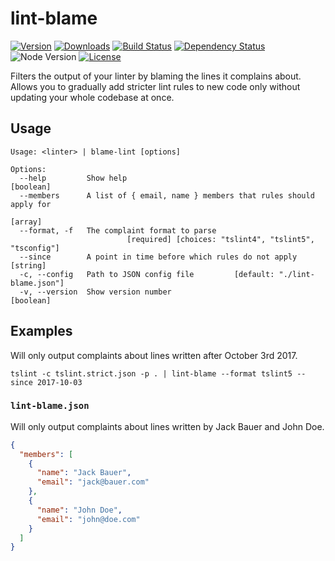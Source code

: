 
# lint-blame

[![Version](https://img.shields.io/npm/v/lint-blame.svg)](https://www.npmjs.com/package/lint-blame)
[![Downloads](https://img.shields.io/npm/dt/lint-blame.svg)](https://www.npmjs.com/package/lint-blame)
[![Build Status](https://travis-ci.org/felixfbecker/lint-blame.svg?branch=master)](https://travis-ci.org/felixfbecker/lint-blame)
[![Dependency Status](https://david-dm.org/felixfbecker/lint-blame/status.svg)](https://david-dm.org/felixfbecker/lint-blame)
![Node Version](https://img.shields.io/node/v/lint-blame.svg)
[![License](https://img.shields.io/npm/l/lint-blame.svg)](https://github.com/felixfbecker/lint-blame/blob/master/LICENSE.txt)

Filters the output of your linter by blaming the lines it complains about.
Allows you to gradually add stricter lint rules to new code only without updating your whole codebase at once.

## Usage

```
Usage: <linter> | blame-lint [options]

Options:
  --help         Show help                                             [boolean]
  --members      A list of { email, name } members that rules should apply for
                                                                         [array]
  --format, -f   The complaint format to parse
                          [required] [choices: "tslint4", "tslint5", "tsconfig"]
  --since        A point in time before which rules do not apply        [string]
  -c, --config   Path to JSON config file         [default: "./lint-blame.json"]
  -v, --version  Show version number                                   [boolean]
```

## Examples

Will only output complaints about lines written after October 3rd 2017.

```
tslint -c tslint.strict.json -p . | lint-blame --format tslint5 --since 2017-10-03
```

### `lint-blame.json`

Will only output complaints about lines written by Jack Bauer and John Doe.

```json
{
  "members": [
    {
      "name": "Jack Bauer",
      "email": "jack@bauer.com"
    },
    {
      "name": "John Doe",
      "email": "john@doe.com"
    }
  ]
}
```
